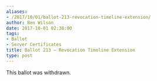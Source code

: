 ```yaml
---
aliases:
- /2017/10/01/ballot-213-revocation-timeline-extension/
author: Ben Wilson
date: 2017-10-01 02:38:00
tags:
- Ballot
- Server Certificates
title: Ballot 213 – Revocation Timeline Extension
type: post
---
```


This ballot was withdrawn.